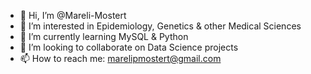 - 👋 Hi, I’m @Mareli-Mostert
- 👀 I’m interested in Epidemiology, Genetics & other Medical Sciences
- 🌱 I’m currently learning MySQL & Python
- 💞️ I’m looking to collaborate on Data Science projects
- 📫 How to reach me: marelipmostert@gmail.com

<!---
Mareli-Mostert/Mareli-Mostert is a ✨ special ✨ repository because its `README.md` (this file) appears on your GitHub profile.
You can click the Preview link to take a look at your changes.
--->
